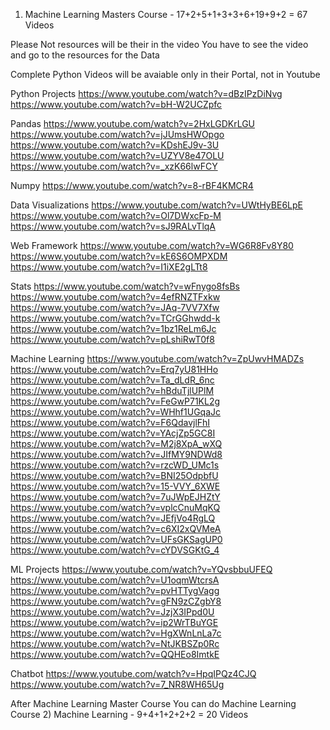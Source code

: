 1) Machine Learning Masters Course - 17+2+5+1+3+3+6+19+9+2 = 67 Videos


Please Not resources will be their in the video 
You have to see the video and go to the resources for the Data

Complete Python 
Videos will be avaiable only in their Portal, not in Youtube

Python Projects
https://www.youtube.com/watch?v=dBzIPzDiNvg
https://www.youtube.com/watch?v=bH-W2UCZpfc

Pandas
https://www.youtube.com/watch?v=2HxLGDKrLGU
https://www.youtube.com/watch?v=jJUmsHWOpgo
https://www.youtube.com/watch?v=KDshEJ9v-3U
https://www.youtube.com/watch?v=UZYV8e47OLU
https://www.youtube.com/watch?v=_xzK66lwFCY

Numpy
https://www.youtube.com/watch?v=8-rBF4KMCR4

Data Visualizations
https://www.youtube.com/watch?v=UWtHyBE6LpE
https://www.youtube.com/watch?v=Ol7DWxcFp-M
https://www.youtube.com/watch?v=sJ9RALvTlqA

Web Framework
https://www.youtube.com/watch?v=WG6R8Fv8Y80
https://www.youtube.com/watch?v=kE6S6OMPXDM
https://www.youtube.com/watch?v=I1iXE2gLTt8

Stats
https://www.youtube.com/watch?v=wFnygo8fsBs
https://www.youtube.com/watch?v=4efRNZTFxkw
https://www.youtube.com/watch?v=JAq-7VV7Xfw
https://www.youtube.com/watch?v=TCrGGhwdd-k
https://www.youtube.com/watch?v=1bz1ReLm6Jc
https://www.youtube.com/watch?v=pLshiRwT0f8

Machine Learning
https://www.youtube.com/watch?v=ZpUwvHMADZs
https://www.youtube.com/watch?v=Erq7yU81HHo
https://www.youtube.com/watch?v=Ta_dLdR_6nc
https://www.youtube.com/watch?v=hBduTjlUPlM
https://www.youtube.com/watch?v=FeGwP71KL2g
https://www.youtube.com/watch?v=WHhf1UGqaJc
https://www.youtube.com/watch?v=F6QdavjlFhI
https://www.youtube.com/watch?v=YAcjZp5GC8I
https://www.youtube.com/watch?v=M2j8XpA_wXQ
https://www.youtube.com/watch?v=JIfMY9NDWd8
https://www.youtube.com/watch?v=rzcWD_UMc1s
https://www.youtube.com/watch?v=BNI25OdpbfU
https://www.youtube.com/watch?v=15-VVY_6XWE
https://www.youtube.com/watch?v=7uJWpEJHZtY
https://www.youtube.com/watch?v=vplcCnuMqKQ
https://www.youtube.com/watch?v=JEfjVo4RgLQ
https://www.youtube.com/watch?v=c6XI2xQVMeA
https://www.youtube.com/watch?v=UFsGKSagUP0
https://www.youtube.com/watch?v=cYDVSGKtG_4

ML Projects
https://www.youtube.com/watch?v=YQvsbbuUFEQ
https://www.youtube.com/watch?v=U1oqmWtcrsA
https://www.youtube.com/watch?v=pvHTTygVagg
https://www.youtube.com/watch?v=gFN9zCZgbY8
https://www.youtube.com/watch?v=JzjX3IPpd0U
https://www.youtube.com/watch?v=ip2WrTBuYGE
https://www.youtube.com/watch?v=HgXWnLnLa7c
https://www.youtube.com/watch?v=NtJKBSZp0Rc
https://www.youtube.com/watch?v=QQHEo8ImtkE

Chatbot
https://www.youtube.com/watch?v=HpqIPQz4CJQ
https://www.youtube.com/watch?v=7_NR8WH65Ug


After Machine Learning Master Course You can do Machine Learning Course
2) Machine Learning - 9+4+1+2+2+2 = 20 Videos